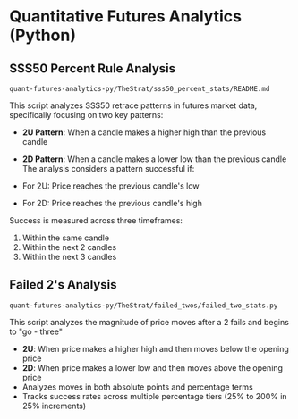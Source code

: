 # Quantitative Futures Analytics (Python)

## SSS50 Percent Rule Analysis

`quant-futures-analytics-py/TheStrat/sss50_percent_stats/README.md`

This script analyzes SSS50 retrace patterns in futures market data, specifically focusing on two key patterns:

- **2U Pattern**: When a candle makes a higher high than the previous candle
- **2D Pattern**: When a candle makes a lower low than the previous candle
  The analysis considers a pattern successful if:

- For 2U: Price reaches the previous candle's low
- For 2D: Price reaches the previous candle's high

Success is measured across three timeframes:

1. Within the same candle
2. Within the next 2 candles
3. Within the next 3 candles

## Failed 2's Analysis

`quant-futures-analytics-py/TheStrat/failed_twos/failed_two_stats.py`

This script analyzes the magnitude of price moves after a 2 fails and begins to "go - three"

- **2U**: When price makes a higher high and then moves below the opening price
- **2D**: When price makes a lower low and then moves above the opening price
- Analyzes moves in both absolute points and percentage terms
- Tracks success rates across multiple percentage tiers (25% to 200% in 25% increments)

